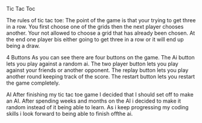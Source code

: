 Tic Tac Toc

The rules of tic tac toe: 
The point of the game is that your trying to get three in a row.
You first choose one of the grids then the next player chooses another.
Your not allowed to choose a grid that has already been chosen. At the end one player bis either going to get three in a row or it will end up being a draw.

4 Buttons
As you can see there are four buttons on the game.
The Ai button lets you play against a random ai.
The two player button lets you play against your friends or another opponent.
The replay button lets you play another round keeping track of the score.
The restart button lets you restart the game completely.

AI
After finishing my tic tac toe game I decided that I should set off to make an AI. After spending weeks and months on the AI i decided to make it random instead of it being able to learn. As i keep progressing my coding skills i look forward to being able to finish offthe ai.
